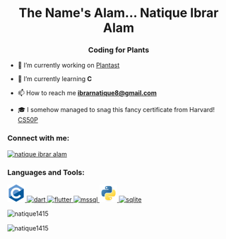 <h1 align="center">The Name's Alam... Natique Ibrar Alam</h1>
<h3 align="center">Coding for Plants</h3>

- 🔭 I’m currently working on [Plantast](https://plantastnow.wixsite.com/plantast)

- 🌱 I’m currently learning **C**

- 📫 How to reach me **ibrarnatique8@gmail.com**

- 🎓 I somehow managed to snag this fancy certificate from Harvard! [CS50P](https://certificates.cs50.io/ab9fff6f-7b3a-4753-8201-c9a0353d5bcd.pdf?size=letter)

<h3 align="left">Connect with me:</h3>
<p align="left">
<a href="https://linkedin.com/in/natique ibrar alam" target="blank"><img align="center" src="https://raw.githubusercontent.com/rahuldkjain/github-profile-readme-generator/master/src/images/icons/Social/linked-in-alt.svg" alt="natique ibrar alam" height="30" width="40" /></a>
</p>

<h3 align="left">Languages and Tools:</h3>
<p align="left"> <a href="https://www.cprogramming.com/" target="_blank" rel="noreferrer"> <img src="https://raw.githubusercontent.com/devicons/devicon/master/icons/c/c-original.svg" alt="c" width="40" height="40"/> </a> <a href="https://dart.dev" target="_blank" rel="noreferrer"> <img src="https://www.vectorlogo.zone/logos/dartlang/dartlang-icon.svg" alt="dart" width="40" height="40"/> </a> <a href="https://flutter.dev" target="_blank" rel="noreferrer"> <img src="https://www.vectorlogo.zone/logos/flutterio/flutterio-icon.svg" alt="flutter" width="40" height="40"/> </a> <a href="https://www.microsoft.com/en-us/sql-server" target="_blank" rel="noreferrer"> <img src="https://www.svgrepo.com/show/303229/microsoft-sql-server-logo.svg" alt="mssql" width="40" height="40"/> </a> <a href="https://www.python.org" target="_blank" rel="noreferrer"> <img src="https://raw.githubusercontent.com/devicons/devicon/master/icons/python/python-original.svg" alt="python" width="40" height="40"/> </a> <a href="https://www.sqlite.org/" target="_blank" rel="noreferrer"> <img src="https://www.vectorlogo.zone/logos/sqlite/sqlite-icon.svg" alt="sqlite" width="40" height="40"/> </a> </p>

<p><img align="center" src="https://github-readme-stats.vercel.app/api/top-langs?username=natique1415&show_icons=true&locale=en&layout=compact" alt="natique1415" /></p>

<p><img align="center" src="https://github-readme-streak-stats.herokuapp.com/?user=natique1415&" alt="natique1415" /></p>
